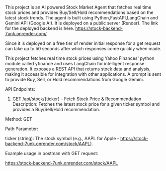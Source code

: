 This project is an AI powered Stock Market Agent that fetches real time stock prices and provides Buy/Sell/Hold recommendations based on the latest stock trends. The agent is built using Python,FastAPI,LangChain and Gemini API (Google AI). It is deployed on a public server (Render). The link for the deployed backend is here. https://stock-backend-7unk.onrender.com/

Since it is deployed on a free tier of render initial response for a get request can take up to 50 seconds after which responses come quickly when made.

This project fetches real time stock prices using Yahoo Finances' python module called yfinance and uses LangChain for intelligent response generation. It exposes a REST API that returns stock data and analysis, making it accessible for integration with other applications. A prompt is sent to provide Buy, Sell, or Hold recommendations from Google Gemini.


API Endpoints:

1. GET /api/stock/{ticker} - Fetch Stock Price & Recommendation
Description: Fetches the latest stock price for a given ticker symbol and provides a Buy/Sell/Hold recommendation.

Method: GET

Path Parameter:

ticker (string): The stock symbol (e.g., AAPL for Apple - https://stock-backend-7unk.onrender.com/stock/AAPL).


Example usage in postman with GET request:

https://stock-backend-7unk.onrender.com/stock/AAPL


